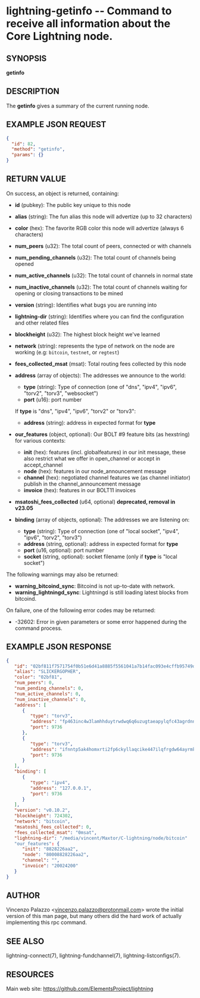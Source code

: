 lightning-getinfo -- Command to receive all information about the Core Lightning node.
============================================================

SYNOPSIS
--------

**getinfo**

DESCRIPTION
-----------

The **getinfo** gives a summary of the current running node.


EXAMPLE JSON REQUEST
------------
```json
{
  "id": 82,
  "method": "getinfo",
  "params": {}
}
```

RETURN VALUE
------------

[comment]: # (GENERATE-FROM-SCHEMA-START)
On success, an object is returned, containing:

- **id** (pubkey): The public key unique to this node
- **alias** (string): The fun alias this node will advertize (up to 32 characters)
- **color** (hex): The favorite RGB color this node will advertize (always 6 characters)
- **num\_peers** (u32): The total count of peers, connected or with channels
- **num\_pending\_channels** (u32): The total count of channels being opened
- **num\_active\_channels** (u32): The total count of channels in normal state
- **num\_inactive\_channels** (u32): The total count of channels waiting for opening or closing transactions to be mined
- **version** (string): Identifies what bugs you are running into
- **lightning-dir** (string): Identifies where you can find the configuration and other related files
- **blockheight** (u32): The highest block height we've learned
- **network** (string): represents the type of network on the node are working (e.g: `bitcoin`, `testnet`, or `regtest`)
- **fees\_collected\_msat** (msat): Total routing fees collected by this node
- **address** (array of objects): The addresses we announce to the world:
  - **type** (string): Type of connection (one of "dns", "ipv4", "ipv6", "torv2", "torv3", "websocket")
  - **port** (u16): port number

  If **type** is "dns", "ipv4", "ipv6", "torv2" or "torv3":

    - **address** (string): address in expected format for **type**
- **our\_features** (object, optional): Our BOLT #9 feature bits (as hexstring) for various contexts:
  - **init** (hex): features (incl. globalfeatures) in our init message, these also restrict what we offer in open\_channel or accept in accept\_channel
  - **node** (hex): features in our node\_announcement message
  - **channel** (hex): negotiated channel features we (as channel initiator) publish in the channel\_announcement message
  - **invoice** (hex): features in our BOLT11 invoices
- **msatoshi\_fees\_collected** (u64, optional) **deprecated, removal in v23.05**
- **binding** (array of objects, optional): The addresses we are listening on:
  - **type** (string): Type of connection (one of "local socket", "ipv4", "ipv6", "torv2", "torv3")
  - **address** (string, optional): address in expected format for **type**
  - **port** (u16, optional): port number
  - **socket** (string, optional): socket filename (only if **type** is "local socket")

The following warnings may also be returned:

- **warning\_bitcoind\_sync**: Bitcoind is not up-to-date with network.
- **warning\_lightningd\_sync**: Lightningd is still loading latest blocks from bitcoind.

[comment]: # (GENERATE-FROM-SCHEMA-END)

On failure, one of the following error codes may be returned:

- -32602: Error in given parameters or some error happened during the command process.

EXAMPLE JSON RESPONSE
-----
```json
{
   "id": "02bf811f7571754f0b51e6d41a8885f5561041a7b14fac093e4cffb95749de1a8d",
   "alias": "SLICKERGOPHER",
   "color": "02bf81",
   "num_peers": 0,
   "num_pending_channels": 0,
   "num_active_channels": 0,
   "num_inactive_channels": 0,
   "address": [
      {
         "type": "torv3",
         "address": "fp463inc4w3lamhhduytrwdwq6q6uzugtaeapylqfc43agrdnnqsheyd.onion",
         "port": 9736
      },
      {
         "type": "torv3",
         "address": "ifnntp5ak4homxrti2fp6ckyllaqcike447ilqfrgdw64ayrmkyashid.onion",
         "port": 9736
      }
   ],
   "binding": [
      {
         "type": "ipv4",
         "address": "127.0.0.1",
         "port": 9736
      }
   ],
   "version": "v0.10.2",
   "blockheight": 724302,
   "network": "bitcoin",
   "msatoshi_fees_collected": 0,
   "fees_collected_msat": "0msat",
   "lightning-dir": "/media/vincent/Maxtor/C-lightning/node/bitcoin"
   "our_features": {
      "init": "8828226aa2",
      "node": "80008828226aa2",
      "channel": "",
      "invoice": "20024200"
   }
}

```


AUTHOR
------

Vincenzo Palazzo <<vincenzo.palazzo@protonmail.com>> wrote the initial version of this man page, but many others did the hard work of actually implementing this rpc command.


SEE ALSO
------

lightning-connect(7), lightning-fundchannel(7), lightning-listconfigs(7).

RESOURCES
---------

Main web site: <https://github.com/ElementsProject/lightning>

[comment]: # ( SHA256STAMP:5c7c4d6279279b6c92cd3b039dcb24429214b2460a6ad82bed384796389a9b5c)
